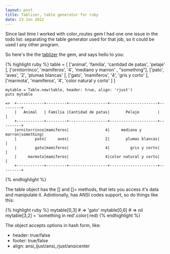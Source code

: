 ```yaml
---
layout: post
title: Tablizer, table generator for ruby
date: 23 Jan 2012
---
```


Since last time I worked with color_routes gem I had one one issue in the todo list: separating the table generator used for that job, so it could be used I any other program.

So here's the the [tablizer](github.com/nicooga/tablizer) the gem, and says hello to you:

{% highlight ruby %}
    table = [
        ['animal',              'familia',      'cantidad de patas',    'pelaje'                ],
        ['ornitorrinco',        'mamiferos',    '4',                    'mediano y marron'      , "something"],
        ['pato',                'aves',         '2',                    'plumas blancas'        ],
        ['gato',                'mamiferos',    '4',                    'gris y corto'          ],
        ['marmota',             'mamiferos',    '4',                    'color natural y corto' ]
    ]

    mytable = Table.new(table, header: true, align: 'rjust')
    puts mytable

    =>  +------------+---------+-----------------+---------------------+---------+
        |   Animal   | Familia |Cantidad de patas|       Pelaje        |         |
        +------------+---------+-----------------+---------------------+---------+
        |ornitorrinco|mamiferos|                4|     mediano y marron|something|
        |        pato|     aves|                2|       plumas blancas|         |
        |        gato|mamiferos|                4|         gris y corto|         |
        |     marmota|mamiferos|                4|color natural y corto|         |
        +------------+---------+-----------------+---------------------+---------+
{% endhighlight %}

The table object has the [] and []= methods, that lets you access it's data and manipulate it. Adiotionally, has ANSI codes support, so do things like this:

{% highlight ruby %}
    mytable[0,3]    # => 'gato'
    mytable[0,6]    # => nil
    mytable[3,2] = 'something in red'.color(:red)
{% endhighlight %}

The object accepts options in hash form, like:

* header: true/false
* footer: true/false	 
* align: ansi_ljust/ansi_rjust/ansicenter